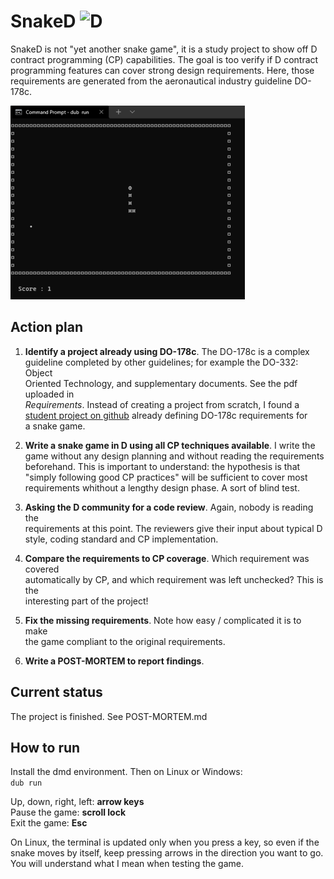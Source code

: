 # SnakeD ![D](https://github.com/Fr3nchK1ss/SnakeD/actions/workflows/d.yml/badge.svg)

SnakeD is not "yet another snake game", it is a study project to show off D  
contract programming (CP) capabilities. The goal is too verify if D contract  
programming features can cover strong design requirements. Here, those  
requirements are generated from the aeronautical industry guideline DO-178c.  

![Screenshot](https://raw.githubusercontent.com/Fr3nchK1ss/SnakeD/master/screenshot.png)

## Action plan

1. **Identify a project already using DO-178c**. The DO-178c is a complex  
    guideline completed by other guidelines; for example the DO-332: Object  
    Oriented Technology, and supplementary documents. See the pdf uploaded in  
    *Requirements*. Instead of creating a project from scratch, I found a  
    [student project on github](https://github.com/DarkMiMolle/AdaSnake) already defining DO-178c requirements for  
     a snake game.  
	
2. **Write a snake game in D using all CP techniques available**. I write the  
    game without any design planning and without reading the requirements  
    beforehand. This is important to understand: the hypothesis is that "simply
    following good CP practices" will be sufficient to cover most requirements
    whithout a lengthy design phase. A sort of blind test.
	
3. **Asking the D community for a code review**. Again, nobody is reading the  
    requirements at this point. The reviewers give their input about typical
    D style, coding standard and CP implementation.
	
4. **Compare the requirements to CP coverage**. Which requirement was covered  
    automatically by CP, and which requirement was left unchecked? This is the  
    interesting part of the project!  
	
5. **Fix the missing requirements**. Note how easy / complicated it is to make  
    the game compliant to the original requirements.
	
6. **Write a POST-MORTEM to report findings**.  

## Current status

The project is finished. See POST-MORTEM.md
  
## How to run

Install the dmd environment. Then on Linux or Windows:  
```dub run``` 

Up, down, right, left: **arrow keys**  
Pause the game: **scroll lock**  
Exit the game: **Esc**  
  
On Linux, the terminal is updated only when you press a key, so even if the  
snake moves by itself, keep pressing arrows in the direction you want to go.  
You will understand what I mean when testing the game.  
  
